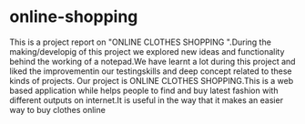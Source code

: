 # online-shopping
This is a project report on "ONLINE CLOTHES SHOPPING ".During the making/developig of this project we explored new ideas and functionality behind the working of a notepad.We have learnt a lot during this project and liked the improvementin our testingskills and deep concept related to these kinds of projects.
Our project is ONLINE CLOTHES SHOPPING.This is a web based application while helps people to find and buy latest fashion with different outputs
on internet.It is useful in the way that it makes an easier way to buy clothes online
